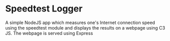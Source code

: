 # Speedtest Logger

A simple NodeJS app which measures one's Internet connection speed using the speedtest module and displays the results on a webpage using C3 JS.
The webpage is served using Express
